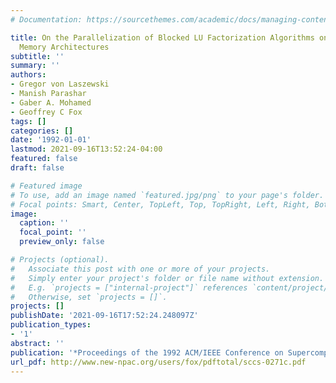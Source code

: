 ```yaml
---
# Documentation: https://sourcethemes.com/academic/docs/managing-content/

title: On the Parallelization of Blocked LU Factorization Algorithms on Distributed
  Memory Architectures
subtitle: ''
summary: ''
authors:
- Gregor von Laszewski
- Manish Parashar
- Gaber A. Mohamed
- Geoffrey C Fox
tags: []
categories: []
date: '1992-01-01'
lastmod: 2021-09-16T13:52:24-04:00
featured: false
draft: false

# Featured image
# To use, add an image named `featured.jpg/png` to your page's folder.
# Focal points: Smart, Center, TopLeft, Top, TopRight, Left, Right, BottomLeft, Bottom, BottomRight.
image:
  caption: ''
  focal_point: ''
  preview_only: false

# Projects (optional).
#   Associate this post with one or more of your projects.
#   Simply enter your project's folder or file name without extension.
#   E.g. `projects = ["internal-project"]` references `content/project/deep-learning/index.md`.
#   Otherwise, set `projects = []`.
projects: []
publishDate: '2021-09-16T17:52:24.248097Z'
publication_types:
- '1'
abstract: ''
publication: '*Proceedings of the 1992 ACM/IEEE Conference on Supercomputing*'
url_pdf: http://www.new-npac.org/users/fox/pdftotal/sccs-0271c.pdf
---
```

